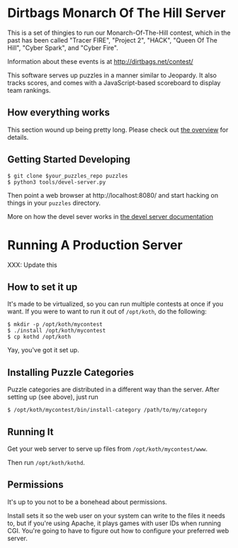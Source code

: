 Dirtbags Monarch Of The Hill Server
=====================

This is a set of thingies to run our Monarch-Of-The-Hill contest,
which in the past has been called
"Tracer FIRE",
"Project 2",
"HACK",
"Queen Of The Hill",
"Cyber Spark",
and "Cyber Fire".

Information about these events is at
http://dirtbags.net/contest/

This software serves up puzzles in a manner similar to Jeopardy.
It also tracks scores,
and comes with a JavaScript-based scoreboard to display team rankings.


How everything works
---------------------------

This section wound up being pretty long.
Please check out [the overview](docs/overview.md)
for details.


Getting Started Developing
-------------------------------

    $ git clone $your_puzzles_repo puzzles
    $ python3 tools/devel-server.py

Then point a web browser at http://localhost:8080/
and start hacking on things in your `puzzles` directory.

More on how the devel sever works in
[the devel server documentation](docs/devel-server.md)


Running A Production Server
====================

XXX: Update this

How to set it up
--------------------

It's made to be virtualized,
so you can run multiple contests at once if you want.
If you were to want to run it out of `/opt/koth`,
do the following:

	$ mkdir -p /opt/koth/mycontest
	$ ./install /opt/koth/mycontest
	$ cp kothd /opt/koth
	
Yay, you've got it set up.


Installing Puzzle Categories
------------------------------------

Puzzle categories are distributed in a different way than the server.
After setting up (see above), just run

	$ /opt/koth/mycontest/bin/install-category /path/to/my/category
	

Running It
-------------

Get your web server to serve up files from
`/opt/koth/mycontest/www`.

Then run `/opt/koth/kothd`.


Permissions
----------------

It's up to you not to be a bonehead about permissions.

Install sets it so the web user on your system can write to the files it needs to,
but if you're using Apache,
it plays games with user IDs when running CGI.
You're going to have to figure out how to configure your preferred web server.
